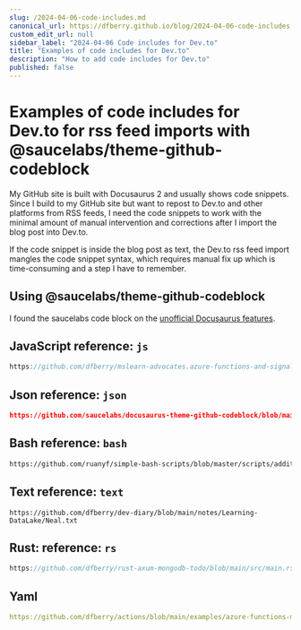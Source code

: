 ```yaml
---
slug: /2024-04-06-code-includes.md
canonical_url: https://dfberry.github.io/blog/2024-04-06-code-includes.md
custom_edit_url: null
sidebar_label: "2024-04-06 Code includes for Dev.to"
title: "Examples of code includes for Dev.to"
description: "How to add code includes for Dev.to"
published: false
---
```


# Examples of code includes for Dev.to for rss feed imports with @saucelabs/theme-github-codeblock  

My GitHub site is built with Docusaurus 2 and usually shows code snippets. Since I build to my GitHub site but want to repost to Dev.to and other platforms from RSS feeds, I need the code snippets to work with the minimal amount of manual intervention and corrections after I import the blog post into Dev.to. 

If the code snippet is inside the blog post as text, the Dev.to rss feed import mangles the code snippet syntax, which requires manual fix up which is time-consuming and a step I have to remember. 

## Using @saucelabs/theme-github-codeblock  

I found the saucelabs code block on the [unofficial Docusaurus features](https://docusaurus.io/community/resources#features).

## JavaScript reference: `js`

```js reference
https://github.com/dfberry/mslearn-advocates.azure-functions-and-signalr/blob/main/client-end/src/index.js
```

## Json reference: `json`

```json reference
https://github.com/saucelabs/docusaurus-theme-github-codeblock/blob/main/package.json
```

## Bash reference: `bash`

```bash reference
https://github.com/ruanyf/simple-bash-scripts/blob/master/scripts/addition.sh
```


## Text reference: `text`

```text reference
https://github.com/dfberry/dev-diary/blob/main/notes/Learning-DataLake/Neal.txt
```

## Rust: reference: `rs`

```rs reference
https://github.com/dfberry/rust-axum-mongodb-todo/blob/main/src/main.rs
```

## Yaml

```yml reference
https://github.com/dfberry/actions/blob/main/examples/azure-functions-monorepo-with-typescript.yml
```